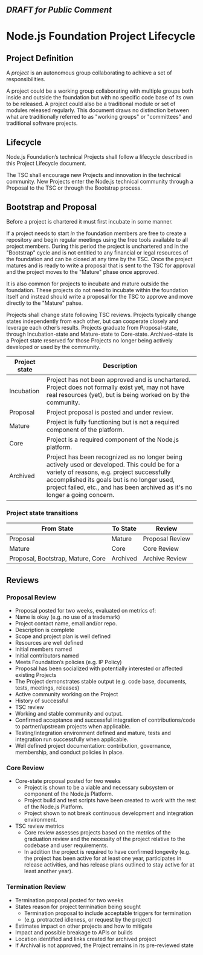 ## ***DRAFT for Public Comment***

# Node.js Foundation Project Lifecycle

## Project Definition

A *project* is an autonomous group collaborating to achieve a set of responsibilities.

A project could be a working group collaborating with multiple groups both inside and outside the foundation but with no specific code base of its own to be released. A project could also be a traditional module or set of modules released regularly. This document draws no distinction between what are traditionally referred to as "working groups" or "committees" and traditional software projects.

## Lifecycle

Node.js Foundation’s technical Projects shall follow a lifecycle described in this Project Lifecycle document.  

The TSC shall encourage new Projects and innovation in the technical community. New Projects enter the Node.js technical community through a Proposal to the TSC or through the Bootstrap process.

## Bootstrap and Proposal

Before a project is chartered it must first incubate in some manner.

If a project needs to start *in* the foundation members are free to create a repository and begin regular meetings using the free tools available to all project members. During this period the project is unchartered and in the "Bootstrap" cycle and is not entitled to any financial or legal resources of the foundation and can be closed at any time by the TSC. Once the project matures and is ready to write a proposal that is sent to the TSC for approval and the project moves to the "Mature" phase once approved.

It is also common for projects to incubate and mature outside the foundation. These projects do not need to incubate within the foundation itself and instead should write a proposal for the TSC to approve and move directly to the "Mature" pahse.

Projects shall change state following TSC reviews. Projects typically change states independently from each other, but can cooperate closely and leverage each other’s results. Projects graduate from Proposal-state, through Incubation-state and Mature-state to Core-state. Archived–state is a Project state reserved for those Projects no longer being actively developed or used by the community.

| Project state |	Description |
| ------------- | ----------- |
| Incubation | Project has not been approved and is unchartered. Project does not formally exist yet, may not have real resources (yet), but is being worked on by the community. |
| Proposal | Project proposal is posted and under review. |
| Mature | Project is fully functioning but is not a required component of the platform.|
| Core | Project is a required component of the Node.js platform.|
| Archived | Project has been recognized as no longer being actively used or developed. This could be for a variety of reasons, e.g. project successfully accomplished its goals but is no longer used, project failed, etc., and has been archived as it's no longer a going concern.|

### Project state transitions

| From State | To State | Review |
| ---------- | -------- | ------ |
| Proposal | Mature | Proposal Review |
| Mature | Core | Core Review |
| Proposal, Bootstrap, Mature, Core | Archived | Archive Review |

## Reviews

### Proposal Review
* Proposal posted for two weeks, evaluated on metrics of:
 * Name is okay (e.g. no use of a trademark)
 * Project contact name, email and/or repo.
 * Description is complete
 * Scope and project plan is well defined
 * Resources are well defined
 * Initial members named
 * Initial contributors named
 * Meets Foundation’s policies (e.g. IP Policy)
 * Proposal has been socialized with potentially interested or affected existing Projects
 * The Project demonstrates stable output (e.g. code base, documents, tests, meetings, releases)
 * Active community working on the Project
 * History of successful
* TSC review
 * Working and stable community and output.
 * Confirmed acceptance and successful integration of contributions/code to partner/upstream projects when applicable.
 * Testing/integration environment defined and mature, tests and integration run successfully when applicable.
 * Well defined project documentation: contribution, governance, membership, and conduct policies in place.

### Core Review
 * Core-state proposal posted for two weeks
   * Project is shown to be a viable and necessary subsystem or component of the Node.js Platform.
   * Project build and test scripts have been created to work with the rest of the Node.js Platform.
   * Project shown to not break continuous development and integration environment.
 * TSC review metrics
   * Core review assesses projects based on the metrics of the graduation review and the necessity of the project relative to the codebase and user requirements.
   * In addition the project is required to have confirmed longevity (e.g. the project has been active for at least one year, participates in release activities, and has release plans outlined to stay active for at least another year).

### Termination Review
* Termination proposal posted for two weeks
 * States reason for project termination being sought
   * Termination proposal to include acceptable triggers for termination
   * (e.g. protracted idleness, or request by the project)
 * Estimates impact on other projects and how to mitigate
 * Impact and possible breakage to APIs or builds
 * Location identified and links created for archived project
* If Archival is not approved, the Project remains in its pre-reviewed state
